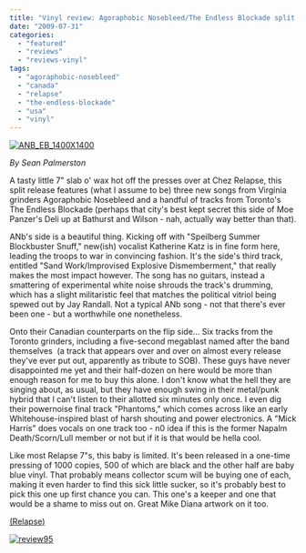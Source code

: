 ```yaml
---
title: "Vinyl review: Agoraphobic Nosebleed/The Endless Blockade split 7\""
date: "2009-07-31"
categories: 
  - "featured"
  - "reviews"
  - "reviews-vinyl"
tags: 
  - "agoraphobic-nosebleed"
  - "canada"
  - "relapse"
  - "the-endless-blockade"
  - "usa"
  - "vinyl"
---
```


[![ANB_EB_1400X1400](http://www.hellbound.ca/wp-content/uploads/2009/07/ANB_EB_1400X1400-300x300.jpg "ANB_EB_1400X1400")](http://www.hellbound.ca/wp-content/uploads/2009/07/ANB_EB_1400X1400.jpg)

_By Sean Palmerston_

A tasty little 7" slab o' wax hot off the presses over at Chez Relapse, this split release features (what I assume to be) three new songs from Virginia grinders Agoraphobic Nosebleed and a handful of tracks from Toronto's The Endless Blockade (perhaps that city's best kept secret this side of Moe Panzer's Deli up at Bathurst and Wilson - nah, actually way better than that).

ANb's side is a beautiful thing. Kicking off with "Speilberg Summer Blockbuster Snuff," new(ish) vocalist Katherine Katz is in fine form here, leading the troops to war in convincing fashion. It's the side's third track, entitled "Sand Work/Improvised Explosive Dismemberment," that really makes the most impact however. The song has no guitars, instead a smattering of experimental white noise shrouds the track's drumming, which has a slight militaristic feel that matches the political vitriol being spewed out by Jay Randall. Not a typical ANb song - not that there's ever been one - but a worthwhile one nonetheless.

Onto their Canadian counterparts on the flip side... Six tracks from the Toronto grinders, including a five-second megablast named after the band themselves  (a track that appears over and over on almost every release they've ever put out, apparently as tribute to SOB). These guys have never disappointed me yet and their half-dozen on here would be more than enough reason for me to buy this alone. I don't know what the hell they are singing about, as usual, but they have enough swing in their metal/punk hybrid that I can't listen to their allotted six minutes only once. I even dig their powernoise final track "Phantoms," which comes across like an early Whitehouse-inspired blast of harsh shouting and power electronics. A "Mick Harris" does vocals on one track too - n0 idea if this is the former Napalm Death/Scorn/Lull member or not but if it is that would be hella cool.

Like most Relapse 7"s, this baby is limited. It's been released in a one-time pressing of 1000 copies, 500 of which are black and the other half are baby blue vinyl. That probably means collector scum will be buying one of each, making it even harder to find this sick little sucker, so it's probably best to pick this one up first chance you can. This one's a keeper and one that would be a shame to miss out on. Great Mike Diana artwork on it too.

[(Relapse)](http://shop.relapse.com/store/product.aspx?ProductID=34694)

[![review95](http://www.hellbound.ca/wp-content/uploads/2009/07/review951.png "review95")](http://www.hellbound.ca/wp-content/uploads/2009/07/review951.png)
